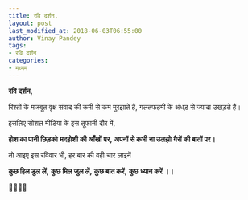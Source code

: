 ```yaml
---
title: रवि दर्शन,
layout: post
last_modified_at: 2018-06-03T06:55:00
author: Vinay Pandey
tags:
- रवि दर्शन
categories:
- मध्यम
---
```

**रवि दर्शन,**

रिश्तों के मजबूत वृक्ष संवाद की कमी से कम मुरझाते हैं, गलतफहमी के अंधड़ से ज्यादा उखड़ते हैं। 

इसलिए सोशल मीडिया के इस तूफानी दौर में,

**होश का पानी छिड़को**
**मदहोशी की आँखों पर,**
**अपनों से कभी ना उलझो**
**गैरों की बातों पर।**

तो आइए इस रविवार भी, 
हर बार की वही चार लाइनें

**कुछ हिल डुल लें,**
**कुछ मिल जुल लें,**
**कुछ बात करें,**
**कुछ ध्यान करें ।।**

🙏🌷🌷🙏


